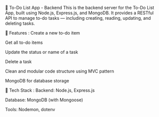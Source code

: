 📝 To-Do List App - Backend
This is the backend server for the To-Do List App, built using Node.js, Express.js, and MongoDB. It provides a RESTful API to manage to-do tasks — including creating, reading, updating, and deleting tasks.

🚀 Features :
Create a new to-do item

Get all to-do items

Update the status or name of a task

Delete a task

Clean and modular code structure using MVC pattern

MongoDB for database storage


🔧 Tech Stack :
Backend: Node.js, Express.js

Database: MongoDB (with Mongoose)

Tools: Nodemon, dotenv
